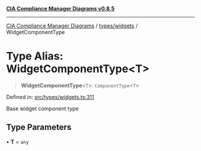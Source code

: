 [**CIA Compliance Manager Diagrams v0.8.5**](../../../README.md)

***

[CIA Compliance Manager Diagrams](../../../modules.md) / [types/widgets](../README.md) / WidgetComponentType

# Type Alias: WidgetComponentType\<T\>

> **WidgetComponentType**\<`T`\>: `ComponentType`\<`T`\>

Defined in: [src/types/widgets.ts:311](https://github.com/Hack23/cia-compliance-manager/blob/eca22610f41e5f6b6c0cece88769b1ffbe9db4bd/src/types/widgets.ts#L311)

Base widget component type

## Type Parameters

• **T** = `any`
